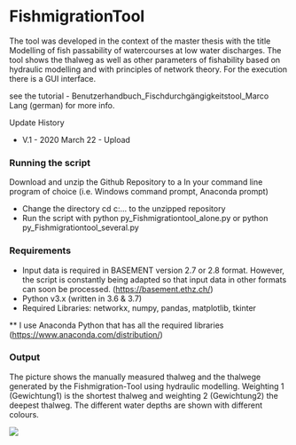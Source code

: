 # FishmigrationTool

The tool was developed in the context of the master thesis with the title Modelling of fish passability of watercourses at low water discharges. The tool shows the thalweg as well as other parameters of fishability based on hydraulic modelling and with principles of network theory. For the execution there is a GUI interface.

see the tutorial - Benutzerhandbuch_Fischdurchgängigkeitstool_Marco Lang (german) for more info.

Update History
- V.1 - 2020 March 22 - Upload

### Running the script

Download and unzip the Github Repository to a In your command line program of choice (i.e. Windows command prompt, Anaconda prompt)

- Change the directory cd c:\... to the unzipped repository
- Run the script with python py_Fishmigrationtool_alone.py or python py_Fishmigrationtool_several.py

### Requirements

- Input data is required in BASEMENT version 2.7 or 2.8 format. However, the script is constantly being adapted so that input  data in other formats can soon be processed. (https://basement.ethz.ch/)
- Python v3.x (written in 3.6 & 3.7)
- Required Libraries: networkx, numpy, pandas, matplotlib, tkinter

** I use Anaconda Python that has all the required libraries (https://www.anaconda.com/distribution/)

### Output

The picture shows the manually measured thalweg and the thalwege generated by the Fishmigration-Tool using hydraulic modelling. Weighting 1 (Gewichtung1) is the shortest thalweg and weighting 2 (Gewichtung2) the deepest thalweg. The different water depths are shown with different colours.

![](Images/HydMod_Talwege.png)

